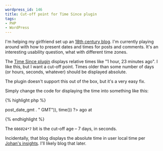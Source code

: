```yaml
--- 
wordpress_id: 146
title: Cut-off point for Time Since plugin
tags: 
- PHP
- WordPress
---
```

I'm helping my girlfriend set up an <a href="http://me.johannaost.com/18thcentury">18th century blog</a>. I'm currently playing around with how to present dates and times for posts and comments. It's an interesting usability question, what with different time zones.

The <a href="http://binarybonsai.com/wordpress/time-since/">Time Since plugin</a> displays relative times like "1 hour, 23 minutes ago". I like this, but I want a cut-off point. Times older than some number of days (or hours, seconds, whatever) should be displayed absolute.

The plugin doesn't support this out of the box, but it's a very easy fix.

<!--more-->

Simply change the code for displaying the time into something like this:

{% highlight php %}<?php if (function_exists('time_since') && (time() - get_the_time('U') < 60*60*24*7)) { // If < 7 days ago ?>
  <?php echo time_since(abs(strtotime($post->post_date_gmt . " GMT")), time()) ?> ago
<?php } else { ?>
  <?php the_time('M jS, Y') ?> at <?php the_time('H:i') ?>
<?php } ?>
{% endhighlight %}

The <code>60*60*24*7</code> bit is the cut-off age – 7 days, in seconds.

Incidentally, that blog displays the absolute time in user local time per <a href="http://ecmanaut.blogspot.com/2006/01/ajax-date-time-time-zones-best.html">Johan's insights</a>. I'll likely blog that later.
